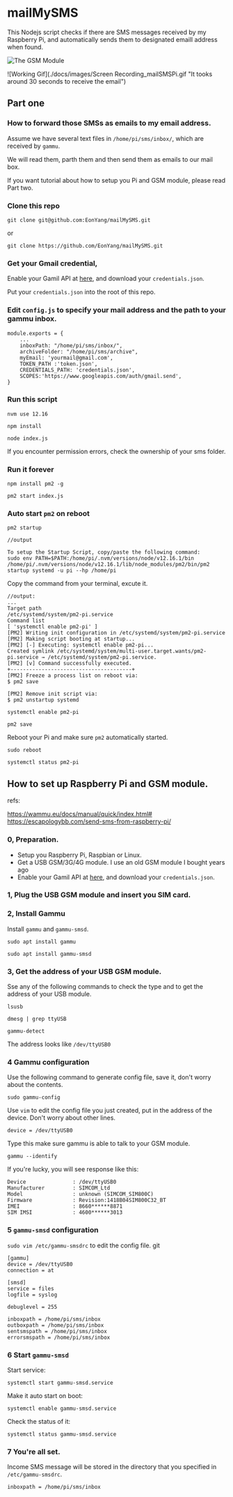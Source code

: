 # mailMySMS

This Nodejs script checks if there are SMS messages received by my Raspberry Pi, and automatically sends them to designated emaill address when found.

![The GSM Module](./docs/images/My_GSM_Module.jpg "The GSM Module")

![Working Gif](./docs/images/Screen Recording_mailSMSPi.gif "It tooks around 30 seconds to receive the email")


## Part one

### How to forward those SMSs as emails to my email address.

Assume we have several text files in `/home/pi/sms/inbox/`, which are received by `gammu`. 

We will read them, parth them and then send them as emails to our mail box.

If you want tutorial about how to setup you Pi and GSM module, please read Part two.

### Clone this repo

```git clone git@github.com:EonYang/mailMySMS.git```

or

```git clone https://github.com/EonYang/mailMySMS.git```

### Get your Gmail credential, 

Enable your Gamil API at [here](https://developers.google.com/gmail/api/quickstart/nodejs), and download your `credentials.json`.

Put your `credentials.json` into the root of this repo.

### Edit `config.js` to specify your mail address and the path to your gammu inbox.

```
module.exports = {
    ...
    inboxPath: "/home/pi/sms/inbox/",
    archiveFolder: "/home/pi/sms/archive",
    myEmail: 'yourmail@gmail.com',
    TOKEN_PATH :'token.json',
    CREDENTIALS_PATH: 'credentials.json',
    SCOPES:'https://www.googleapis.com/auth/gmail.send',
}
```

### Run this script

```nvm use 12.16```

```npm install```

```node index.js```

If you encounter permission errors, check the ownership of your sms folder.

### Run it forever

```npm install pm2 -g```

```pm2 start index.js```

### Auto start `pm2` on reboot

```
pm2 startup

//output

To setup the Startup Script, copy/paste the following command:
sudo env PATH=$PATH:/home/pi/.nvm/versions/node/v12.16.1/bin /home/pi/.nvm/versions/node/v12.16.1/lib/node_modules/pm2/bin/pm2 startup systemd -u pi --hp /home/pi

```

Copy the command from your terminal, excute it.

```
//output:
...
Target path
/etc/systemd/system/pm2-pi.service
Command list
[ 'systemctl enable pm2-pi' ]
[PM2] Writing init configuration in /etc/systemd/system/pm2-pi.service
[PM2] Making script booting at startup...
[PM2] [-] Executing: systemctl enable pm2-pi...
Created symlink /etc/systemd/system/multi-user.target.wants/pm2-pi.service → /etc/systemd/system/pm2-pi.service.
[PM2] [v] Command successfully executed.
+---------------------------------------+
[PM2] Freeze a process list on reboot via:
$ pm2 save

[PM2] Remove init script via:
$ pm2 unstartup systemd
```

```systemctl enable pm2-pi```

```pm2 save```

Reboot your Pi and make sure `pm2` automatically started.

```sudo reboot```

```systemctl status pm2-pi```






## How to set up Raspberry Pi and GSM module.

refs:

https://wammu.eu/docs/manual/quick/index.html#
https://escapologybb.com/send-sms-from-raspberry-pi/

### 0, Preparation.

* Setup you Raspberry Pi, Raspbian or Linux.
* Get a USB GSM/3G/4G module. I use an old GSM module I bought years ago
* Enable your Gamil API at [here](https://developers.google.com/gmail/api/quickstart/nodejs), and download your `credentials.json`.

### 1, Plug the USB GSM module and insert you SIM card.

### 2, Install Gammu

Install `gammu` and `gammu-smsd`.

```sudo apt install gammu``` 

```sudo apt install gammu-smsd``` 

### 3, Get the address of your USB GSM module.

Sse any of the following commands to check the type and to get the address of your USB module.

```lsusb```

```dmesg | grep ttyUSB```

```gammu-detect```

The address looks like `/dev/ttyUSB0`

### 4 Gammu configuration

Use the following command to generate config file, save it, don't worry about the contents.

```sudo gammu-config```

Use `vim` to edit the config file you just created, put in the address of the device. Don't worry about other lines.

```device = /dev/ttyUSB0```

Type this make sure gammu is able to talk to your GSM module.

```gammu --identify``` 

If you're lucky, you will see response like this:

```
Device               : /dev/ttyUSB0
Manufacturer         : SIMCOM_Ltd
Model                : unknown (SIMCOM_SIM800C)
Firmware             : Revision:1418B04SIM800C32_BT
IMEI                 : 8660******8871
SIM IMSI             : 4600******3013
```

### 5 `gammu-smsd` configuration

```sudo vim /etc/gammu-smsdrc``` to edit the config file.
git 
```
[gammu]
device = /dev/ttyUSB0
connection = at

[smsd]
service = files
logfile = syslog

debuglevel = 255

inboxpath = /home/pi/sms/inbox
outboxpath = /home/pi/sms/inbox
sentsmspath = /home/pi/sms/inbox
errorsmspath = /home/pi/sms/inbox
```

### 6 Start `gammu-smsd`

Start service:

```systemctl start gammu-smsd.service```

Make it auto start on boot:

```systemctl enable gammu-smsd.service```

Check the status of it:

```systemctl status gammu-smsd.service```

### 7 You're all set.

Income SMS message will be stored in the directory that you specified in `/etc/gammu-smsdrc`.

```inboxpath = /home/pi/sms/inbox```




